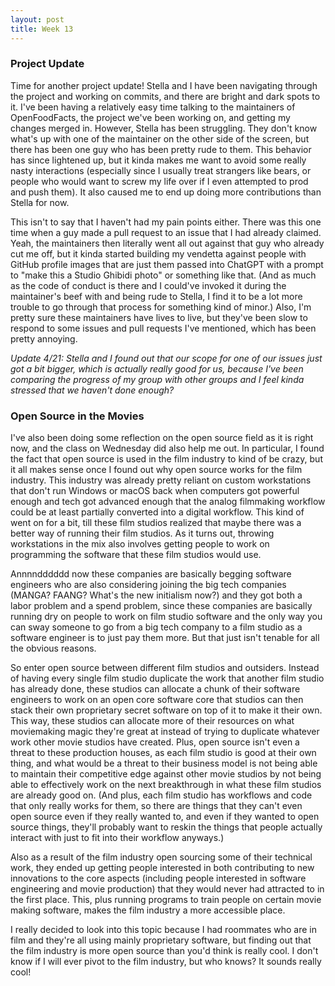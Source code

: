 ```yaml
---
layout: post
title: Week 13
---
```


### Project Update

Time for another project update! Stella and I have been navigating through the project and working on commits, and there are bright and dark spots to it. I've been having a relatively easy time talking to the maintainers of OpenFoodFacts, the project we've been working on, and getting my changes merged in. However, Stella has been struggling. They don't know what's up with one of the maintainer on the other side of the screen, but there has been one guy who has been pretty rude to them. This behavior has since lightened up, but it kinda makes me want to avoid some really nasty interactions (especially since I usually treat strangers like bears, or people who would want to screw my life over if I even attempted to prod and push them). It also caused me to end up doing more contributions than Stella for now.

This isn't to say that I haven't had my pain points either. There was this one time when a guy made a pull request to an issue that I had already claimed. Yeah, the maintainers then literally went all out against that guy who already cut me off, but it kinda started building my vendetta against people with GitHub profile images that are just them passed into ChatGPT with a prompt to "make this a Studio Ghibidi photo" or something like that. (And as much as the code of conduct is there and I could've invoked it during the maintainer's beef with and being rude to Stella, I find it to be a lot more trouble to go through that process for something kind of minor.) Also, I'm pretty sure these maintainers have lives to live, but they've been slow to respond to some issues and pull requests I've mentioned, which has been pretty annoying.

*Update 4/21: Stella and I found out that our scope for one of our issues just got a bit bigger, which is actually really good for us, because I've been comparing the progress of my group with other groups and I feel kinda stressed that we haven't done enough?*

### Open Source in the Movies

I've also been doing some reflection on the open source field as it is right now, and the class on Wednesday did also help me out. In particular, I found the fact that open source is used in the film industry to kind of be crazy, but it all makes sense once I found out why open source works for the film industry. This industry was already pretty reliant on custom workstations that don't run Windows or macOS back when computers got powerful enough and tech got advanced enough that the analog filmmaking workflow could be at least partially converted into a digital workflow. This kind of went on for a bit, till these film studios realized that maybe there was a better way of running their film studios. As it turns out, throwing workstations in the mix also involves getting people to work on programming the software that these film studios would use.

Annnndddddd now these companies are basically begging software engineers who are also considering joining the big tech companies (MANGA? FAANG? What's the new initialism now?) and they got both a labor problem and a spend problem, since these companies are basically running dry on people to work on film studio software and the only way you can sway someone to go from a big tech company to a film studio as a software engineer is to just pay them more. But that just isn't tenable for all the obvious reasons.

So enter open source between different film studios and outsiders. Instead of having every single film studio duplicate the work that another film studio has already done, these studios can allocate a chunk of their software engineers to work on an open core software core that studios can then stack their own proprietary secret software on top of it to make it their own. This way, these studios can allocate more of their resources on what moviemaking magic they're great at instead of trying to duplicate whatever work other movie studios have created. Plus, open source isn't even a threat to these production houses, as each film studio is good at their own thing, and what would be a threat to their business model is not being able to maintain their competitive edge against other movie studios by not being able to effectively work on the next breakthrough in what these film studios are already good on. (And plus, each film studio has workflows and code that only really works for them, so there are things that they can't even open source even if they really wanted to, and even if they wanted to open source things, they'll probably want to reskin the things that people actually interact with just to fit into their workflow anyways.)

Also as a result of the film industry open sourcing some of their technical work, they ended up getting people interested in both contributing to new innovations to the core aspects (including people interested in software engineering and movie production) that they would never had attracted to in the first place. This, plus running programs to train people on certain movie making software, makes the film industry a more accessible place.

I really decided to look into this topic because I had roommates who are in film and they're all using mainly proprietary software, but finding out that the film industry is more open source than you'd think is really cool. I don't know if I will ever pivot to the film industry, but who knows? It sounds really cool!